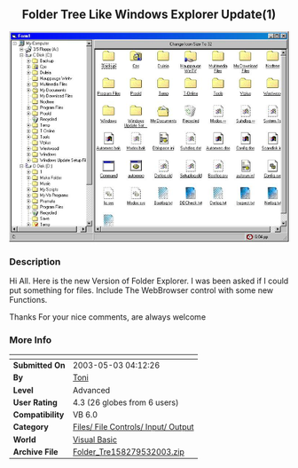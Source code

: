 ﻿<div align="center">

## Folder Tree Like Windows Explorer Update\(1\)

<img src="PIC2003531219494179.JPG">
</div>

### Description

Hi All. Here is the new Version of Folder Explorer. I was been asked if I could put something for files. Include The WebBrowser control with some new Functions.

Thanks For your nice comments, are always welcome
 
### More Info
 


<span>             |<span>
---                |---
**Submitted On**   |2003-05-03 04:12:26
**By**             |[Toni](https://github.com/Planet-Source-Code/PSCIndex/blob/master/ByAuthor/toni.md)
**Level**          |Advanced
**User Rating**    |4.3 (26 globes from 6 users)
**Compatibility**  |VB 6\.0
**Category**       |[Files/ File Controls/ Input/ Output](https://github.com/Planet-Source-Code/PSCIndex/blob/master/ByCategory/files-file-controls-input-output__1-3.md)
**World**          |[Visual Basic](https://github.com/Planet-Source-Code/PSCIndex/blob/master/ByWorld/visual-basic.md)
**Archive File**   |[Folder\_Tre158279532003\.zip](https://github.com/Planet-Source-Code/toni-folder-tree-like-windows-explorer-update-1__1-45216/archive/master.zip)








